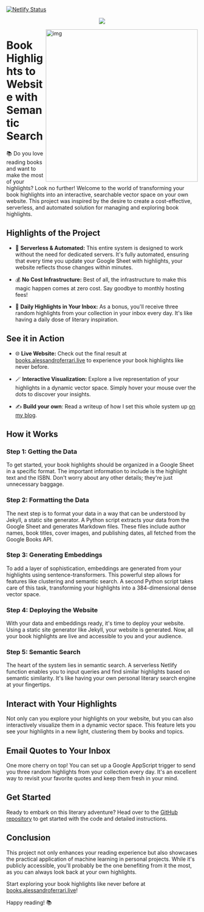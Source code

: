 [![Netlify Status](https://api.netlify.com/api/v1/badges/2423e3e6-52d9-40e1-940a-0276913477e1/deploy-status)](https://app.netlify.com/sites/comfy-bunny-349a79/deploys)

<p align="center">
    <img src="https://books.alessandroferrari.live/book-ss.png">
</p>

<img src="https://alessandroferrari.live/assets/posts/book-highlights/book-highlight-diagram.png" alt="img" align="right" width="400px">

# Book Highlights to Website with Semantic Search

📚 Do you love reading books and want to make the most of your highlights? Look no further! Welcome to the world of transforming your book highlights into an interactive, searchable vector space on your own website. This project was inspired by the desire to create a cost-effective, serverless, and automated solution for managing and exploring book highlights.

## Highlights of the Project

- 🚀 **Serverless & Automated:** This entire system is designed to work without the need for dedicated servers. It's fully automated, ensuring that every time you update your Google Sheet with highlights, your website reflects those changes within minutes.

- 💰 **No Cost Infrastructure:** Best of all, the infrastructure to make this magic happen comes at zero cost. Say goodbye to monthly hosting fees!

- 💌 **Daily Highlights in Your Inbox:** As a bonus, you'll receive three random highlights from your collection in your inbox every day. It's like having a daily dose of literary inspiration.

## See it in Action
- 🌐 **Live Website:** Check out the final result at [books.alessandroferrari.live](https://books.alessandroferrari.live) to experience your book highlights like never before.

- 🪄 **Interactive Visualization:** Explore a live representation of your highlights in a dynamic vector space. Simply hover your mouse over the dots to discover your insights.

- ✍ **Build your own**: Read a writeup of how I set this whole system up [on my blog](https://alessandroferrari.live/book-highlights/).

## How it Works

### Step 1: Getting the Data
To get started, your book highlights should be organized in a Google Sheet in a specific format. The important information to include is the highlight text and the ISBN. Don't worry about any other details; they're just unnecessary baggage. 

### Step 2: Formatting the Data
The next step is to format your data in a way that can be understood by Jekyll, a static site generator. A Python script extracts your data from the Google Sheet and generates Markdown files. These files include author names, book titles, cover images, and publishing dates, all fetched from the Google Books API.

### Step 3: Generating Embeddings
To add a layer of sophistication, embeddings are generated from your highlights using sentence-transformers. This powerful step allows for features like clustering and semantic search. A second Python script takes care of this task, transforming your highlights into a 384-dimensional dense vector space.

### Step 4: Deploying the Website
With your data and embeddings ready, it's time to deploy your website. Using a static site generator like Jekyll, your website is generated. Now, all your book highlights are live and accessible to you and your audience.

### Step 5: Semantic Search
The heart of the system lies in semantic search. A serverless Netlify function enables you to input queries and find similar highlights based on semantic similarity. It's like having your own personal literary search engine at your fingertips.

## Interact with Your Highlights
Not only can you explore your highlights on your website, but you can also interactively visualize them in a dynamic vector space. This feature lets you see your highlights in a new light, clustering them by books and topics.

## Email Quotes to Your Inbox
One more cherry on top! You can set up a Google AppScript trigger to send you three random highlights from your collection every day. It's an excellent way to revisit your favorite quotes and keep them fresh in your mind.

## Get Started
Ready to embark on this literary adventure? Head over to the [GitHub repository](https://github.com/your-repo-url) to get started with the code and detailed instructions.

## Conclusion
This project not only enhances your reading experience but also showcases the practical application of machine learning in personal projects. While it's publicly accessible, you'll probably be the one benefiting from it the most, as you can always look back at your own highlights.

Start exploring your book highlights like never before at [books.alessandroferrari.live](https://books.alessandroferrari.live)!

Happy reading! 📚
